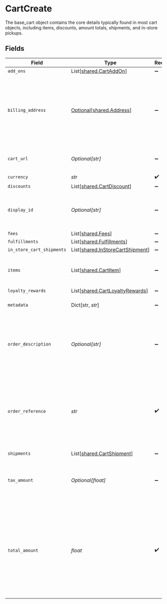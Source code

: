 # CartCreate

The base_cart object contains the core details typically found in most cart objects, including items, discounts, amount totals, shipments, and in-store pickups.


## Fields

| Field                                                                                                                                                         | Type                                                                                                                                                          | Required                                                                                                                                                      | Description                                                                                                                                                   | Example                                                                                                                                                       |
| ------------------------------------------------------------------------------------------------------------------------------------------------------------- | ------------------------------------------------------------------------------------------------------------------------------------------------------------- | ------------------------------------------------------------------------------------------------------------------------------------------------------------- | ------------------------------------------------------------------------------------------------------------------------------------------------------------- | ------------------------------------------------------------------------------------------------------------------------------------------------------------- |
| `add_ons`                                                                                                                                                     | List[[shared.CartAddOn](../../models/shared/cartaddon.md)]                                                                                                    | :heavy_minus_sign:                                                                                                                                            | N/A                                                                                                                                                           |                                                                                                                                                               |
| `billing_address`                                                                                                                                             | [Optional[shared.Address]](../../models/shared/address.md)                                                                                                    | :heavy_minus_sign:                                                                                                                                            | The Address object is used for billing, shipping, and physical store address use cases.                                                                       |                                                                                                                                                               |
| `cart_url`                                                                                                                                                    | *Optional[str]*                                                                                                                                               | :heavy_minus_sign:                                                                                                                                            | Used to provide a link to the cart ID.                                                                                                                        | https://boltswagstore.com/orders/123456765432                                                                                                                 |
| `currency`                                                                                                                                                    | *str*                                                                                                                                                         | :heavy_check_mark:                                                                                                                                            | N/A                                                                                                                                                           | USD                                                                                                                                                           |
| `discounts`                                                                                                                                                   | List[[shared.CartDiscount](../../models/shared/cartdiscount.md)]                                                                                              | :heavy_minus_sign:                                                                                                                                            | N/A                                                                                                                                                           |                                                                                                                                                               |
| `display_id`                                                                                                                                                  | *Optional[str]*                                                                                                                                               | :heavy_minus_sign:                                                                                                                                            | This field, although required, can be an empty string.                                                                                                        | displayid_100                                                                                                                                                 |
| `fees`                                                                                                                                                        | List[[shared.Fees](../../models/shared/fees.md)]                                                                                                              | :heavy_minus_sign:                                                                                                                                            | N/A                                                                                                                                                           |                                                                                                                                                               |
| `fulfillments`                                                                                                                                                | List[[shared.Fulfillments](../../models/shared/fulfillments.md)]                                                                                              | :heavy_minus_sign:                                                                                                                                            | N/A                                                                                                                                                           |                                                                                                                                                               |
| `in_store_cart_shipments`                                                                                                                                     | List[[shared.InStoreCartShipment](../../models/shared/instorecartshipment.md)]                                                                                | :heavy_minus_sign:                                                                                                                                            | N/A                                                                                                                                                           |                                                                                                                                                               |
| `items`                                                                                                                                                       | List[[shared.CartItem](../../models/shared/cartitem.md)]                                                                                                      | :heavy_minus_sign:                                                                                                                                            | The list of items associated with the cart.                                                                                                                   |                                                                                                                                                               |
| `loyalty_rewards`                                                                                                                                             | List[[shared.CartLoyaltyRewards](../../models/shared/cartloyaltyrewards.md)]                                                                                  | :heavy_minus_sign:                                                                                                                                            | N/A                                                                                                                                                           |                                                                                                                                                               |
| `metadata`                                                                                                                                                    | Dict[str, *str*]                                                                                                                                              | :heavy_minus_sign:                                                                                                                                            | Optional custom metadata.                                                                                                                                     | {"key1":"value1","key2":"value2"}                                                                                                                             |
| `order_description`                                                                                                                                           | *Optional[str]*                                                                                                                                               | :heavy_minus_sign:                                                                                                                                            | Used optionally to pass additional information like order numbers or other IDs as needed.                                                                     | Order #1234567890                                                                                                                                             |
| `order_reference`                                                                                                                                             | *str*                                                                                                                                                         | :heavy_check_mark:                                                                                                                                            | This value is used by Bolt as an external reference to a given order. This reference must be unique per successful transaction.                               | order_100                                                                                                                                                     |
| `shipments`                                                                                                                                                   | List[[shared.CartShipment](../../models/shared/cartshipment.md)]                                                                                              | :heavy_minus_sign:                                                                                                                                            | N/A                                                                                                                                                           |                                                                                                                                                               |
| `tax_amount`                                                                                                                                                  | *Optional[float]*                                                                                                                                             | :heavy_minus_sign:                                                                                                                                            | The total tax amount for all of the items associated with the cart.                                                                                           |                                                                                                                                                               |
| `total_amount`                                                                                                                                                | *float*                                                                                                                                                       | :heavy_check_mark:                                                                                                                                            | The total amount, in cents, of the cart including its items and taxes (if applicable), e.g. $9.00 is 900. This total must match the sum of all other amounts. | 900                                                                                                                                                           |